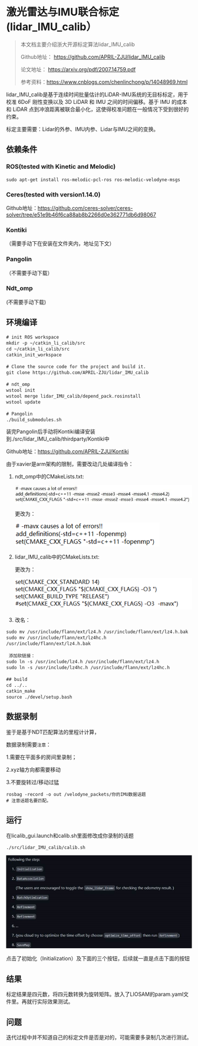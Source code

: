 # 激光雷达与IMU联合标定(lidar_IMU_calib）

> 本文档主要介绍浙大开源标定算法lidar_IMU_calib 
>
> Github地址： https://github.com/APRIL-ZJU/lidar_IMU_calib 
>
> 论文地址： https://arxiv.org/pdf/2007.14759.pdf 
>
> 参考资料：https://www.cnblogs.com/chenlinchong/p/14048969.html 

​	lidar_IMU_calib是基于连续时间批量估计的LiDAR-IMU系统的无目标标定，用于校准 6DoF 刚性变换以及 3D LiDAR 和 IMU 之间的时间偏移。基于 IMU 的成本和 LiDAR 点到冲浪距离被联合最小化，这使得校准问题在一般情况下受到很好的约束。 

标定主要需要：Lidar的外参、IMU内参、Lidar与IMU之间的变换。 

## **依赖条件** 

### ROS(tested with Kinetic and Melodic) 

```
sudo apt-get install ros-melodic-pcl-ros ros-melodic-velodyne-msgs 
```

### Ceres(tested with version1.14.0) 

Github地址：https://github.com/ceres-solver/ceres-solver/tree/e51e9b46f6ca88ab8b2266d0e362771db6d98067 

### Kontiki

（需要手动下在安装在文件夹内，地址见下文） 

### Pangolin

（不需要手动下载） 

### Ndt_omp

(不需要手动下载) 

## **环境编译** 

```
# init ROS workspace 
mkdir -p ~/catkin_li_calib/src 
cd ~/catkin_li_calib/src 
catkin_init_workspace 

# Clone the source code for the project and build it. 
git clone https://github.com/APRIL-ZJU/lidar_IMU_calib 

# ndt_omp 
wstool init 
wstool merge lidar_IMU_calib/depend_pack.rosinstall 
wstool update 
  
# Pangolin 
./build_submodules.sh 
```

装完Pangolin后手动将Kontiki编译安装到./src/lidar_IMU_calib/thirdparty/Kontiki中 

Github地址：https://github.com/APRIL-ZJU/Kontiki 

由于xavier是arm架构的限制，需要改动几处编译指令： 

1. ndt_omp中的CMakeLists.txt: 

   ![](media/1GetImage.jpeg)

   更改为：

   ![](media/1GetImage(1).png)

2. lidar_IMU_calib中的CMakeLists.txt: 

   更改为： 

   ![](media/GetImage(3).png)

3. 改名： 

```
sudo mv /usr/include/flann/ext/lz4.h /usr/include/flann/ext/lz4.h.bak 
sudo mv /usr/include/flann/ext/lz4hc.h /usr/include/flann/ext/lz4.h.bak 

 添加软链接： 
sudo ln -s /usr/include/lz4.h /usr/include/flann/ext/lz4.h 
sudo ln -s /usr/include/lz4hc.h /usr/include/flann/ext/lz4hc.h 

## build 
cd ../.. 
catkin_make 
source ./devel/setup.bash 
```

## **数据录制** 

鉴于是基于NDT匹配算法的里程计计算， 

数据录制需要`注意`： 

1.需要在平面多的房间里录制； 

2.xyz轴方向都需要移动 

3.不要旋转过/移动过猛 

```
rosbag -record -o out /velodyne_packets/你的IMU数据话题 
# 注意话题名要匹配。 
```

## **运行** 

在licalib_gui.launch和calib.sh里面修改成你录制的话题 

```
./src/lidar_IMU_calib/calib.sh 
```

![](media/GetImage5.jpeg)

点击了初始化（Initialization）及下面的三个按钮，后续就一直是点击下面的按钮 

## **结果** 

标定结果是四元数，将四元数转换为旋转矩阵。放入了LIOSAM的param.yaml文件里。再就行实际效果测试。 

## **问题** 

迭代过程中并不知道自己的标定文件是否是对的，可能需要多录制几次进行测试。 
